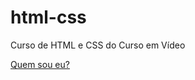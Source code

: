 # html-css
 Curso de HTML e CSS do Curso em Vídeo

<a href="https://github.com/gabrielbuttendorf/html-css/tree/main/desafios/d005/index.html">Quem sou eu?</a>